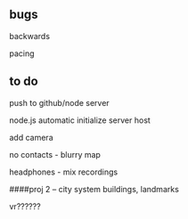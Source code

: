 ## **bugs** 
backwards

pacing
## **to do** 

push to github/node server

node.js automatic initialize server host

add camera

no contacts - blurry map

headphones - mix recordings

####proj 2 – city system
buildings, landmarks

vr??????
